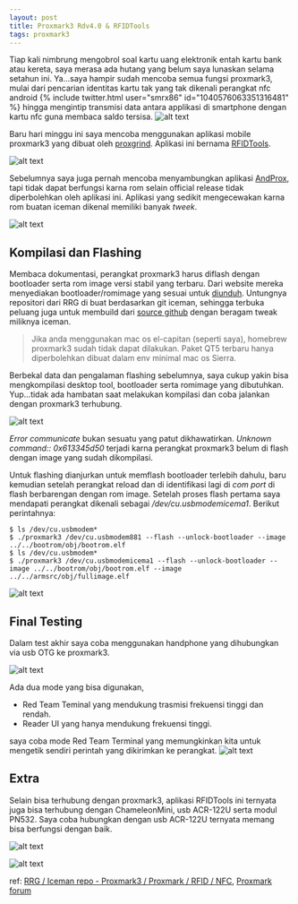 ```yaml
---
layout: post
title: Proxmark3 Rdv4.0 & RFIDTools
tags: proxmark3
---
```


Tiap kali nimbrung mengobrol soal kartu uang elektronik entah kartu bank atau kereta, saya merasa ada hutang yang belum saya lunaskan selama setahun ini. Ya...saya hampir sudah mencoba semua fungsi proxmark3, mulai dari pencarian identitas kartu tak yang tak dikenali perangkat nfc android
{% include twitter.html user="smrx86" id="1040576063351316481" %}
hingga mengintip transmisi data antara applikasi di smartphone dengan kartu nfc guna membaca saldo tersisa.
![alt text](/images/sniffing_prox3.png "proxmark3 sniffing")

Baru hari minggu ini saya mencoba menggunakan aplikasi mobile proxmark3 yang dibuat oleh [proxgrind](http://proxgrind.com/). Aplikasi ini bernama [RFIDTools](https://play.google.com/store/apps/details?id=com.rfidresearchgroup.rfidtools&hl=in). 

![alt text](/images/RFIDTools.png "proxmark3 sniffing")

Sebelumnya saya juga pernah mencoba menyambungkan aplikasi [AndProx](https://play.google.com/store/apps/details?id=au.id.micolous.andprox&hl=in), tapi tidak dapat berfungsi karna rom selain official release tidak diperbolehkan oleh aplikasi ini. Aplikasi yang sedikit mengecewakan karna rom buatan iceman dikenal memiliki banyak *tweek*.  

![alt text](/images/andprox_prox3.jpg "andprox failed")

Kompilasi dan Flashing
-

Membaca dokumentasi, perangkat proxmark3 harus diflash dengan bootloader serta rom image versi stabil yang terbaru. Dari website mereka menyediakan bootloader/romimage yang sesuai untuk [diunduh](http://proxgrind.com/free-sdk/). Untungnya repositori dari RRG di buat berdasarkan git iceman, sehingga terbuka peluang juga untuk membuild dari [source github](https://github.com/RfidResearchGroup/proxmark3) dengan beragam tweak miliknya iceman. 

> Jika anda menggunakan mac os el-capitan (seperti saya), homebrew proxmark3 sudah tidak dapat dilakukan. Paket QT5 terbaru hanya diperbolehkan dibuat dalam env minimal mac os Sierra.

Berbekal data dan pengalaman flashing sebelumnya, saya cukup yakin bisa mengkompilasi desktop tool, bootloader serta romimage yang dibutuhkan. Yup...tidak ada hambatan saat melakukan kompilasi dan coba jalankan dengan proxmark3 terhubung.

![alt text](/images/proxmark3_error_b4_flash.png "prox3 error before flash")

*Error communicate* bukan sesuatu yang patut dikhawatirkan. *Unknown command:: 0x613345d50* terjadi karna perangkat proxmark3 belum di flash dengan image yang sudah dikompilasi.

Untuk flashing dianjurkan untuk memflash bootloader terlebih dahulu, baru kemudian setelah perangkat reload dan di identifikasi lagi di *com port* di flash berbarengan dengan rom image. Setelah proses flash pertama saya mendapati perangkat dikenali sebagai */dev/cu.usbmodemicema1*. Berikut perintahnya:

```console
$ ls /dev/cu.usbmodem*
$ ./proxmark3 /dev/cu.usbmodem881 --flash --unlock-bootloader --image ../../bootrom/obj/bootrom.elf
$ ls /dev/cu.usbmodem*
$ ./proxmark3 /dev/cu.usbmodemicema1 --flash --unlock-bootloader --image ../../bootrom/obj/bootrom.elf --image ../../armsrc/obj/fullimage.elf

```
![alt text](/images/prox3_flashing.png "proxmark3 flashing")

Final Testing
-
Dalam test akhir saya coba menggunakan handphone yang dihubungkan via usb OTG ke proxmark3. 

![alt text](/images/IMG_0269.jpg "prox3 via otg")

Ada dua mode yang bisa digunakan, 

* Red Team Teminal yang mendukung trasmisi frekuensi tinggi dan rendah.
* Reader UI yang hanya mendukung frekuensi tinggi.

saya coba mode Red Team Terminal yang memungkinkan kita untuk mengetik sendiri perintah yang dikirimkan ke perangkat.
![alt text](/images/redteamterminal_prox3.jpg "redteamterminal prox3")

Extra
-
Selain bisa terhubung dengan proxmark3, aplikasi RFIDTools ini ternyata juga bisa terhubung dengan ChameleonMini, usb ACR-122U serta modul PN532. Saya coba hubungkan dengan usb ACR-122U ternyata memang bisa berfungsi dengan baik.
 
![alt text](/images/IMG_0268.jpg "acr122u via otg")

![alt text](/images/nfclist_acr122.jpg "nfclist acr122u")

ref: [ RRG / Iceman repo - Proxmark3 / Proxmark / RFID / NFC](https://github.com/RfidResearchGroup/proxmark3), [Proxmark forum](http://www.proxmark.org/forum/viewtopic.php?id=6810)